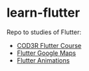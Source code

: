 # learn-flutter
Repo to studies of Flutter:

* [COD3R Flutter Course](https://github.com/robsonoduarte/learn-flutter/tree/master/flutter_course)
* [Flutter Google Maps](https://github.com/robsonoduarte/learn-flutter/tree/master/flutter_maps)
* [Flutter Animations](https://github.com/robsonoduarte/learn-flutter/tree/master/flutter_animations)
